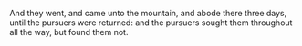 And they went, and came unto the mountain, and abode there three days, until the pursuers were returned: and the pursuers sought them throughout all the way, but found them not.
